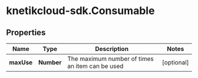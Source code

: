 # knetikcloud-sdk.Consumable

## Properties
Name | Type | Description | Notes
------------ | ------------- | ------------- | -------------
**maxUse** | **Number** | The maximum number of times an item can be used | [optional] 


